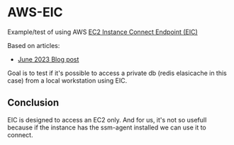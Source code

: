 # AWS-EIC

Example/test of using AWS [EC2 Instance Connect Endpoint (EIC)](https://docs.aws.amazon.com/AWSEC2/latest/UserGuide/connect-with-ec2-instance-connect-endpoint.html)

Based on articles:
- [June 2023 Blog post](https://aws.amazon.com/fr/blogs/compute/secure-connectivity-from-public-to-private-introducing-ec2-instance-connect-endpoint-june-13-2023/)

Goal is to test if it's possible to access a private db (redis elasicache in this case) from a local workstation using EIC.

## Conclusion

EIC is designed to access an EC2 only. And for us, it's not so usefull because if the instance has the ssm-agent installed we can use it to connect.
